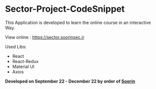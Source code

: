 # Sector-Project-CodeSnippet

This Application is developed to learn the online course in an interactive Way.

View online : https://sector.soorinsec.ir

Used Libs:
<ul>
  <li>React</li>
  <li>React-Redux</li>
  <li>Material UI</li>
  <li>Axios</li>
  </ul>

<b>Developed on September 22 - December 22 by order of <a href='https://soorinsec.ir/'>Soorin</a> </b>
